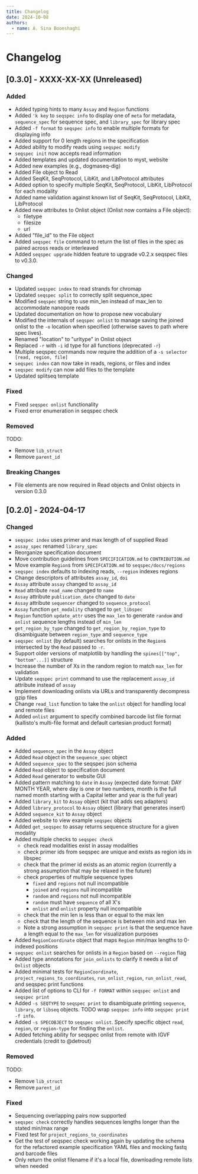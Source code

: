 ```yaml
---
title: Changelog
date: 2024-10-08
authors:
  - name: A. Sina Booeshaghi
---
```


# Changelog

## [0.3.0] - XXXX-XX-XX (Unreleased)

### Added

- Added typing hints to many `Assay` and `Region` functions
- Added `'k key` to `seqspec info` to display one of `meta` for metadata, `sequence_spec` for sequence spec, and `library_spec` for library spec
- Added `-f format` to `seqspec info` to enable multiple formats for displaying info
- Added support for 0 length regions in the specification
- Added ability to modify reads using `seqspec modify`
- `seqspec init` now accepts read information
- Added templates and updated documentation to myst, website
- Added new examples (e.g., dogmaseq-dig)
- Added File object to Read
- Added SeqKit, SeqProtocol, LibKit, and LibProtocol attributes
- Added option to specify multiple SeqKit, SeqProtocol, LibKit, LibProtocol for each modality
- Added name validation against known list of SeqKit, SeqProtocol, LibKit, LibProtocol
- Added new attributes to Onlist object (Onlist now contains a File object):
  - filetype
  - filesize
  - url
- Added "file_id" to the File object
- Added `seqspec file` command to return the list of files in the spec as paired across reads or interleaved
- Added `seqspec upgrade` hidden feature to upgrade v0.2.x seqspec files to v0.3.0.

### Changed

- Updated `seqspec index` to read strands for chromap
- Updated `seqspec split` to correctly split sequence_spec
- Modified `seqspec` string to use min_len instead of max_len to accommodate nanopore reads
- Updated documentation on how to propose new vocabulary
- Modified the internals of `seqspec onlist` to manage saving the joined onlist to the `-o` location when specified (otherwise saves to path where spec lives).
- Renamed "location" to "urltype" in Onlist object
- Replaced `-r` with `-i` id type for all functions (deprecated `-r`)
- Multiple seqspec commands now require the addition of a `-s selector [read, region, file]`
- `seqspec index` can now take in reads, regions, or files and index
- `seqspec modify` can now add files to the template
- Updated splitseq template

### Fixed

- Fixed `seqspec onlist` functionality
- Fixed error enumeration in seqspec check

### Removed

TODO:

- Remove `lib_struct`
- Remove `parent_id`

### Breaking Changes

- File elements are now required in Read objects and Onlist objects in version 0.3.0

## [0.2.0] - 2024-04-17

### Changed

- `seqspec index` uses primer and max length of of supplied Read
- `assay_spec` renamed `library_spec`
- Reorganize specification document
- Move contribution guidelines from `SPECIFICATION.md` to `CONTRIBUTION.md`
- Move example `Region`s from `SPECIFCATION.md` to `seqspec/docs/regions`
- `seqspec index` defaults to indexing reads, `--region` indexes regions
- Change descriptors of attributes `assay_id`, `doi`
- `Assay` attribute `assay` changed to `assay_id`
- `Read` attribute `read_name` changed to `name`
- `Assay` attribute `publication_date` changed to `date`
- `Assay` attribute `sequencer` changed to `sequence_protocol`
- `Assay` function `get_modality` changed to `get_libspec`
- `Region` function `update_attr` uses the `max_len` to generate `random` and `onlist` sequence lengths instead of `min_len`
- `get_region_by_type` changed to `get_region_by_region_type` to disambiguate between `region_type` and `sequence_type`
- `seqspec onlist` (by default) searches for onlists in the `Region`s intersected by the `Read` passed to `-r`.
- Support older versions of matplotlib by handling the `spines[["top", "bottom"...]]` structure
- Increase the number of Xs in the random region to match `max_len` for validation
- Update `seqspec print` command to use the replacement `assay_id` attribute instead of `assay`
- Implement downloading onlists via URLs and transparently decompress gzip files
- Change `read_list` function to take the `onlist` object for handling local and remote files
- Added `onlist` argument to specify combined barcode list file format (kallisto's multi-file format and default cartesian product format)

### Added

- Added `sequence_spec` in the `Assay` object
- Added `Read` object in the `sequence_spec` object
- Added `sequence_spec` to the seqspec json schema
- Added `Read` object to specification document
- Added `Read` generator to website GUI
- Added pattern matching to `date` in `Assay` (expected date format: DAY MONTH YEAR, where day is one or two numbers, month is the full named month starting with a Capital letter and year is the full year)
- Added `library_kit` to `Assay` object (kit that adds seq adapters)
- Added `library_protocol` to `Assay` object (library that generates insert)
- Added `sequence_kit` to `Assay` object
- Added website to view example `seqspec` objects
- Added `get_seqspec` to assay returns sequence structure for a given modality
- Added multiple checks to `seqspec check`
  - check read modalities exist in assay modalities
  - check primer ids from seqspec are unique and exists as region ids in libspec
  - check that the primer id exists as an atomic region (currently a strong assumption that may be relaxed in the future)
  - check properties of multiple sequence types
    - `fixed` and `regions` not null incompatible
    - `joined` and `regions` null incompatible
    - `random` and `regions` not null incompatible
    - `random` must have `sequence` of all X's
    - `onlist` and `onlist` property null incompatible
  - check that the min len is less than or equal to the max len
  - check that the length of the sequence is between min and max len
  - Note a strong assumption in `seqspec print` is that the sequence have a length equal to the `max_len` for visualization purposes
- Added `RegionCoordinate` object that maps `Region` min/max lengths to 0-indexed positions
- `seqspec onlist` searches for onlists in a `Region` based on `--region` flag
- Added type annotations for `join_onlists` to clarify it needs a list of `Onlist` objects
- Added minimal tests for `RegionCoordinate`, `project_regions_to_coordinates`, `run_onlist_region`, `run_onlist_read`, and seqspec print functions
- Added list of options to CLI for `-f FORMAT` within `seqspec onlist` and `seqspec print`
- Added `-s SEQTYPE` to `seqspec print` to disambiguate printing `sequence`, `library`, or `libseq` objects. TODO wrap `seqspec info` into `seqspec print -f info`.
- Added `-s SPECOBJECT` to `seqspec onlist`. Specify specific object `read`, `region`, or `region-type` for finding the `onlist`.
- Added fetching ability for seqspec onlist from remote with IGVF credentials (credit to @detrout)

### Removed

TODO:

- Remove `lib_struct`
- Remove `parent_id`

### Fixed

- Sequencing overlapping pairs now supported
- `seqspec check` correctly handles sequences lengths longer than the stated min/max range
- Fixed test for `project_regions_to_coordinates`
- Get the test of seqspec check working again by updating the schema for the refactored example specification YAML files and mocking fastq and barcode files
- Only return the onlist filename if it's a local file, downloading remote lists when needed
